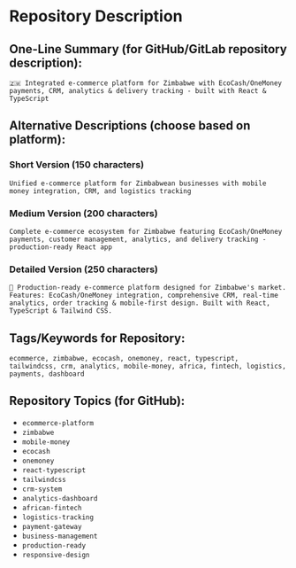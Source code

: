 # Repository Description

## One-Line Summary (for GitHub/GitLab repository description):

```
🇿🇼 Integrated e-commerce platform for Zimbabwe with EcoCash/OneMoney payments, CRM, analytics & delivery tracking - built with React & TypeScript
```

## Alternative Descriptions (choose based on platform):

### **Short Version (150 characters)**
```
Unified e-commerce platform for Zimbabwean businesses with mobile money integration, CRM, and logistics tracking
```

### **Medium Version (200 characters)**
```
Complete e-commerce ecosystem for Zimbabwe featuring EcoCash/OneMoney payments, customer management, analytics, and delivery tracking - production-ready React app
```

### **Detailed Version (250 characters)**
```
🚀 Production-ready e-commerce platform designed for Zimbabwe's market. Features: EcoCash/OneMoney integration, comprehensive CRM, real-time analytics, order tracking & mobile-first design. Built with React, TypeScript & Tailwind CSS.
```

## Tags/Keywords for Repository:
```
ecommerce, zimbabwe, ecocash, onemoney, react, typescript, tailwindcss, crm, analytics, mobile-money, africa, fintech, logistics, payments, dashboard
```

## Repository Topics (for GitHub):
- `ecommerce-platform`
- `zimbabwe`
- `mobile-money`
- `ecocash`
- `onemoney`
- `react-typescript`
- `tailwindcss`
- `crm-system`
- `analytics-dashboard`
- `african-fintech`
- `logistics-tracking`
- `payment-gateway`
- `business-management`
- `production-ready`
- `responsive-design`